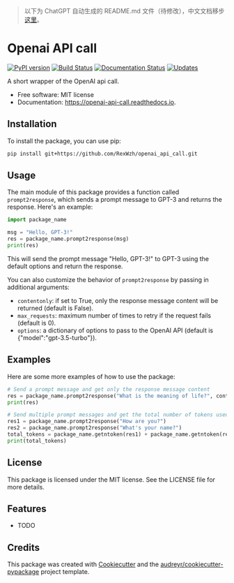 > 以下为 ChatGPT 自动生成的 README.md 文件（待修改），中文文档移步[这里](README_zh_CN.md)。

# Openai API call

[![PyPI version](https://img.shields.io/pypi/v/openai_api_call.svg)](https://pypi.python.org/pypi/openai_api_call)
[![Build Status](https://img.shields.io/travis/RexWzh/openai_api_call.svg)](https://travis-ci.com/RexWzh/openai_api_call)
[![Documentation Status](https://readthedocs.org/projects/openai-api-call/badge/?version=latest)](https://openai-api-call.readthedocs.io/en/latest/?version=latest)
[![Updates](https://pyup.io/repos/github/RexWzh/openai_api_call/shield.svg)](https://pyup.io/repos/github/RexWzh/openai_api_call/)

A short wrapper of the OpenAI api call.

* Free software: MIT license
* Documentation: https://openai-api-call.readthedocs.io.

## Installation
To install the package, you can use pip:

```bash
pip install git+https://github.com/RexWzh/openai_api_call.git
```

## Usage

The main module of this package provides a function called `prompt2response`, which sends a prompt message to GPT-3 and returns the response. Here's an example:

```python
import package_name

msg = "Hello, GPT-3!"
res = package_name.prompt2response(msg)
print(res)
```

This will send the prompt message "Hello, GPT-3!" to GPT-3 using the default options and return the response.

You can also customize the behavior of `prompt2response` by passing in additional arguments:

- `contentonly`: if set to True, only the response message content will be returned (default is False).
- `max_requests`: maximum number of times to retry if the request fails (default is 0).
- `options`: a dictionary of options to pass to the OpenAI API (default is {"model":"gpt-3.5-turbo"}).

## Examples

Here are some more examples of how to use the package:

```python
# Send a prompt message and get only the response message content
res = package_name.prompt2response("What is the meaning of life?", contentonly=True)
print(res)

# Send multiple prompt messages and get the total number of tokens used
res1 = package_name.prompt2response("How are you?")
res2 = package_name.prompt2response("What's your name?")
total_tokens = package_name.getntoken(res1) + package_name.getntoken(res2)
print(total_tokens)
```

## License

This package is licensed under the MIT license. See the LICENSE file for more details.

## Features

* TODO

## Credits

This package was created with [Cookiecutter](https://github.com/audreyr/cookiecutter) and the [audreyr/cookiecutter-pypackage](https://github.com/audreyr/cookiecutter-pypackage) project template.
